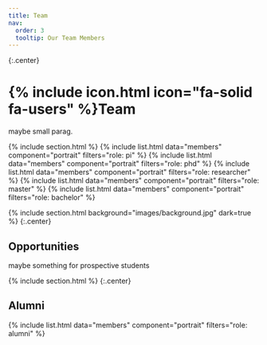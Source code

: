 ```yaml
---
title: Team
nav:
  order: 3
  tooltip: Our Team Members
---
```


{:.center}
# {% include icon.html icon="fa-solid fa-users" %}Team
maybe small parag.



{% include section.html %}
{% include list.html data="members" component="portrait" filters="role: pi" %}
{% include list.html data="members" component="portrait" filters="role: phd" %}
{% include list.html data="members" component="portrait" filters="role: researcher" %}
{% include list.html data="members" component="portrait" filters="role: master" %}
{% include list.html data="members" component="portrait" filters="role: bachelor" %}



{% include section.html background="images/background.jpg" dark=true %}
{:.center}
## Opportunities
maybe something for prospective students



{% include section.html %}
{:.center}
## Alumni
{% include list.html data="members" component="portrait" filters="role: alumni" %}
